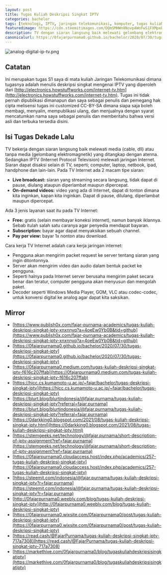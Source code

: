 ```yaml
---
layout: post
title: Tugas Kuliah Deskripsi Singkat IPTV
categories: bachelor
tags: [teknologi, IPTV, jaringan telekomunikasi, komputer, tugas kuliah]
featuredimage: https://cdn.steemitimages.com/DQmSMHWn8NovpAWoFwS1FXMpePfiStZP7Ly2sALmXnvR6FZ/analog-digital-ip-tv.png
description: TV dengan siaran langsung baik melewati gelombang elektromagnetik yang ditangkap dengan atenna. Sedangkan IPTV melewati jaringan Internet.
canonicalurl: https://0fajarpurnama0.github.io/bachelor/2020/07/30/tugas-deskripsi-singkat-iptv
---
```

![analog-digital-ip-tv.png](https://cdn.steemitimages.com/DQmSMHWn8NovpAWoFwS1FXMpePfiStZP7Ly2sALmXnvR6FZ/analog-digital-ip-tv.png)

## Catatan

Ini merupakan tugas S1 saya di mata kuliah Jaringan Telekomunikasi dimana tugasnya adalah menulis deskripsi singkat mengenai IPTV yang diperoleh dari [http://electronics.howstuffworks.com/internet-tv.htm](http://electronics.howstuffworks.com/internet-tv.htm). Tugas ini tidak pernah dipublikasi dimanapun dan saya sebagai penulis dan pemegang hak cipta melisensi tugas ini customized CC-BY-SA dimana siapa saja boleh membagi, menyalin, mempublikasi ulang, dan menjualnya dengan syarat mencatumkan nama saya sebagai penulis dan memberitahu bahwa versi asli dan terbuka tersedia disini.

## Isi Tugas Dekade Lalu

TV bekerja dengan siaran langsung baik melewati media (cable, dll) atau tanpa media (gelombang elektromagnetik) yang ditangkap dengan atenna. Sedangkan IPTV (Internet Protocol Television) melewati jaringan Internet. Siaran dapat disaksi selain di TV, seperti; computer, laptop, netbook, ipad, handphone dan lain-lain. Pada TV Internet ada 2 macam tipe siaran:

*   **Live broadcast:** siaran yang streaming secara langsung, tidak dapat di pause, diulang ataupun diperlambat maupun dipercepat.
*   **On-demand videos:** video yang ada di Internet, dapat di tonton dimana kita inginkan, kapan kita inginkan. Dapat di pause, dilulang, diperlambat maupun dipercepat.

Ada 3 jenis layanan saat itu pada TV Internet:

*   **Free:** gratis (selain membayar koneksi internet), namun banyak iklannya. Sebab itulah salah satu caranya agar penyedia mendapat bayaran.
*   **Subscription:** bayar agar dapat menyaksikan sebuah channel.
*   **Pay per view:** bayar 1x nonton atau download.

Cara kerja TV Internet adalah cara kerja jaringan internet:

*   Pengguna akan mengirim packet request ke server tentang siaran yang ingin ditontonnya.
*   Server akan mengirim video dan audio dalam bentuk packet ke pengguna.
*   Seperti halnya pada Internet server berusaha mengirim paket secara benar dan teratur, computer pengguna akan menyusun dan mengolah paket.
*   Decoder seperti Windows Media Player, GOM, VLC atau codec-codec, untuk konversi digital ke analog agar dapat kita saksikan.

## Mirror

*   [https://www.publish0x.com/fajar-purnama-academics/tugas-kuliah-deskripsi-singkat-iptv-xnxnnyq?a=4oeEw0Yb0B&tid=github](https://www.publish0x.com/fajar-purnama-academics/tugas-kuliah-deskripsi-singkat-iptv-xnxnnyq?a=4oeEw0Yb0B&tid=github)
*   [https://0fajarpurnama0.github.io/bachelor/2020/07/30/tugas-deskripsi-singkat-iptv](https://0fajarpurnama0.github.io/bachelor/2020/07/30/tugas-deskripsi-singkat-iptv)
*   [https://0fajarpurnama0.medium.com/tugas-kuliah-deskripsi-singkat-iptv-f616c207ffab](https://0fajarpurnama0.medium.com/tugas-kuliah-deskripsi-singkat-iptv-f616c207ffab)
*   [https://hicc.cs.kumamoto-u.ac.jp/~fajar/bachelor/tugas-deskripsi-singkat-iptv](https://hicc.cs.kumamoto-u.ac.jp/~fajar/bachelor/tugas-deskripsi-singkat-iptv)
*   [https://blurt.blog/blurtindonesia/@fajar.purnama/tugas-kuliah-deskripsi-singkat-iptv?referral=fajar.purnama](https://blurt.blog/blurtindonesia/@fajar.purnama/tugas-kuliah-deskripsi-singkat-iptv?referral=fajar.purnama)
*   [https://0darkking0.blogspot.com/2021/08/tugas-kuliah-deskripsi-singkat-iptv.html](https://0darkking0.blogspot.com/2021/08/tugas-kuliah-deskripsi-singkat-iptv.html)
*   [https://stemgeeks.net/technology/@fajar.purnama/short-description-of-iptv-assignment?ref=fajar.purnama](https://stemgeeks.net/technology/@fajar.purnama/short-description-of-iptv-assignment?ref=fajar.purnama)
*   [https://0fajarpurnama0.cloudaccess.host/index.php/academics/257-tugas-kuliah-deskripsi-singkat-iptv](https://0fajarpurnama0.cloudaccess.host/index.php/academics/257-tugas-kuliah-deskripsi-singkat-iptv)
*   [https://steemit.com/indonesia/@fajar.purnama/tugas-kuliah-deskripsi-singkat-iptv?r=fajar.purnama](https://steemit.com/indonesia/@fajar.purnama/tugas-kuliah-deskripsi-singkat-iptv?r=fajar.purnama)
*   [http://0fajarpurnama0.weebly.com/blog/tugas-kuliah-deskripsi-singkat-iptv](http://0fajarpurnama0.weebly.com/blog/tugas-kuliah-deskripsi-singkat-iptv)
*   [https://0fajarpurnama0.wixsite.com/0fajarpurnama0/post/tugas-kuliah-deskripsi-singkat-iptv](https://0fajarpurnama0.wixsite.com/0fajarpurnama0/post/tugas-kuliah-deskripsi-singkat-iptv)
*   [https://read.cash/@FajarPurnama/tugas-kuliah-deskripsi-singkat-iptv-717a7308](https://read.cash/@FajarPurnama/tugas-kuliah-deskripsi-singkat-iptv-717a7308)
*   [https://markethive.com/0fajarpurnama0/blog/tugaskuliahdeskripsisingkatiptv](https://markethive.com/0fajarpurnama0/blog/tugaskuliahdeskripsisingkatiptv)